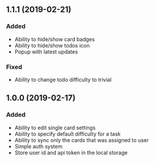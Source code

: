 ## 1.1.1 (2019-02-21)

### Added

* Ability to hide/show card badges
* Ability to hide/show todos icon
* Popup with latest updates

### Fixed

* Ability to change todo difficulty to trivial


## 1.0.0 (2019-02-17)

### Added

* Ability to edit single card settings
* Ability to specify default difficulty for a task
* Ability to sync only the cards that was assigned to user
* Simple auth system
* Store user id and api token in the local storage
